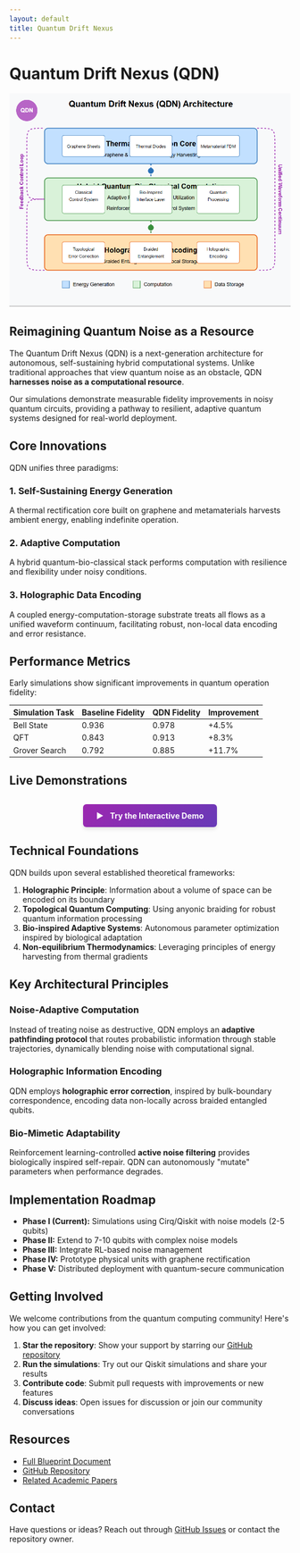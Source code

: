 ```yaml
---
layout: default
title: Quantum Drift Nexus
---
```


# Quantum Drift Nexus (QDN)

![QDN Architecture](../diagrams/qdn_architecture.png)

## Reimagining Quantum Noise as a Resource

The Quantum Drift Nexus (QDN) is a next-generation architecture for autonomous, self-sustaining hybrid computational systems. Unlike traditional approaches that view quantum noise as an obstacle, QDN **harnesses noise as a computational resource**. 

Our simulations demonstrate measurable fidelity improvements in noisy quantum circuits, providing a pathway to resilient, adaptive quantum systems designed for real-world deployment.

## Core Innovations

QDN unifies three paradigms:

### 1. Self-Sustaining Energy Generation
A thermal rectification core built on graphene and metamaterials harvests ambient energy, enabling indefinite operation.

### 2. Adaptive Computation
A hybrid quantum-bio-classical stack performs computation with resilience and flexibility under noisy conditions.

### 3. Holographic Data Encoding
A coupled energy-computation-storage substrate treats all flows as a unified waveform continuum, facilitating robust, non-local data encoding and error resistance.

## Performance Metrics

Early simulations show significant improvements in quantum operation fidelity:

| Simulation Task | Baseline Fidelity | QDN Fidelity | Improvement |
|-----------------|-------------------|--------------|-------------|
| Bell State      | 0.936             | 0.978        | +4.5%       |
| QFT             | 0.843             | 0.913        | +8.3%       |
| Grover Search   | 0.792             | 0.885        | +11.7%      |

## Live Demonstrations

<div class="demo-links">
  <a href="https://mybinder.org/v2/gh/leenathomas01/Quantum-Drift-Nexus/main?labpath=notebooks%2Fqdn_demo.ipynb" target="_blank" class="demo-button">
    <span class="button-icon">▶️</span>
    Try the Interactive Demo
  </a>
</div>

## Technical Foundations

QDN builds upon several established theoretical frameworks:

1. **Holographic Principle**: Information about a volume of space can be encoded on its boundary
2. **Topological Quantum Computing**: Using anyonic braiding for robust quantum information processing
3. **Bio-inspired Adaptive Systems**: Autonomous parameter optimization inspired by biological adaptation
4. **Non-equilibrium Thermodynamics**: Leveraging principles of energy harvesting from thermal gradients

## Key Architectural Principles

### Noise-Adaptive Computation
Instead of treating noise as destructive, QDN employs an **adaptive pathfinding protocol** that routes probabilistic information through stable trajectories, dynamically blending noise with computational signal.

### Holographic Information Encoding
QDN employs **holographic error correction**, inspired by bulk-boundary correspondence, encoding data non-locally across braided entangled qubits.

### Bio-Mimetic Adaptability
Reinforcement learning-controlled **active noise filtering** provides biologically inspired self-repair. QDN can autonomously "mutate" parameters when performance degrades.

## Implementation Roadmap

- **Phase I (Current):** Simulations using Cirq/Qiskit with noise models (2-5 qubits)
- **Phase II:** Extend to 7-10 qubits with complex noise models
- **Phase III:** Integrate RL-based noise management
- **Phase IV:** Prototype physical units with graphene rectification
- **Phase V:** Distributed deployment with quantum-secure communication

## Getting Involved

We welcome contributions from the quantum computing community! Here's how you can get involved:

1. **Star the repository**: Show your support by starring our [GitHub repository](https://github.com/leenathomas01/Quantum-Drift-Nexus)
2. **Run the simulations**: Try out our Qiskit simulations and share your results
3. **Contribute code**: Submit pull requests with improvements or new features
4. **Discuss ideas**: Open issues for discussion or join our community conversations

## Resources

- [Full Blueprint Document](https://github.com/leenathomas01/Quantum-Drift-Nexus/blob/main/quantum_drift_nexus.md)
- [GitHub Repository](https://github.com/leenathomas01/Quantum-Drift-Nexus)
- [Related Academic Papers](https://github.com/leenathomas01/Quantum-Drift-Nexus/blob/main/papers/README.md)

## Contact

Have questions or ideas? Reach out through [GitHub Issues](https://github.com/leenathomas01/Quantum-Drift-Nexus/issues) or contact the repository owner.

<style>
.demo-links {
  margin: 30px 0;
  text-align: center;
}

.demo-button {
  display: inline-block;
  padding: 12px 24px;
  background: linear-gradient(135deg, #9c27b0 0%, #673ab7 100%);
  color: white;
  text-decoration: none;
  border-radius: 6px;
  font-weight: bold;
  box-shadow: 0 4px 6px rgba(0,0,0,0.1);
  transition: all 0.3s ease;
}

.demo-button:hover {
  transform: translateY(-2px);
  box-shadow: 0 6px 8px rgba(0,0,0,0.2);
}

.button-icon {
  margin-right: 8px;
}
</style>
